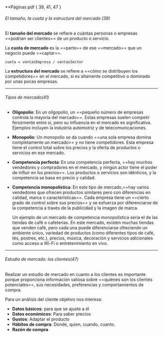 **Páginas pdf {
	39, 41, 47
	}


###### El tamaño, la cuota y la estructura del mercado (39)

El **tamaño del mercado** se refiere a cuántas personas o empresas ==podrían ser clientes== de un producto o servicio.


La **cuota de mercado** es la ==parte== de ese ==mercado== que un negocio puede ==captar==.  

	cuota = ventasEmpresa / ventasSector


La **estructura del mercado** se refiere a ==cómo se distribuyen los competidores== en el mercado, si es altamente competitivo o dominado por unas pocas empresas.

_______________
###### Tipos de mercado(41)

- **Oligopolio**: En un oligopolio, un ==pequeño número de empresas controla la mayoría del mercado==. Estas empresas suelen competir ferozmente entre sí, pero su influencia en el mercado es significativa. Ejemplos incluyen la industria automotriz y de telecomunicaciones.
    
- **Monopolio**: Un monopolio se da cuando ==una sola empresa domina completamente un mercado== y no tiene competidores. Esta empresa tiene el control total sobre los precios y la oferta de productos o servicios en ese mercado.
    
- **Competencia perfecta**: En una competencia perfecta, ==hay muchos vendedores y compradores en el mercado, y ningún actor tiene el poder de influir en los precios==. Los productos o servicios son idénticos, y la competencia se basa en precio y calidad.
    
- **Competencia monopolística**: En este tipo de mercado,==hay varios vendedores que ofrecen productos similares pero con diferencias en calidad, marca o características==. Cada empresa tiene un ==cierto grado de control sobre sus precios== y se esfuerza por diferenciarse de la competencia a través de la publicidad y la imagen de marca.

	Un ejemplo de un mercado de competencia monopolística sería el de las tiendas de café o cafeterías. En este mercado, existen muchas tiendas que venden café, pero cada una puede diferenciarse ofreciendo un ambiente único, variedad de productos (como diferentes tipos de café, tés, postres, etc.), precios, música, decoración y servicios adicionales como acceso a Wi-Fi o entretenimiento en vivo.

______________________________________
###### Estudio de mercado: los clientes(47)

Realizar un estudio de mercado en cuanto a los clientes es importante porque proporciona información valiosa sobre ==quiénes son los clientes potenciales==, sus necesidades, preferencias y comportamientos de compra.

Para un análisis del cliente objetivo nos interesa:
- **Datos básicos**: para que se ajuste a él
- **Datos económicos**: Para saber precios
- **Gustos**: Adaptar el producto
- **Hábitos de compra**: Donde, quien, cuando, cuanto.
- **Razón de compra**